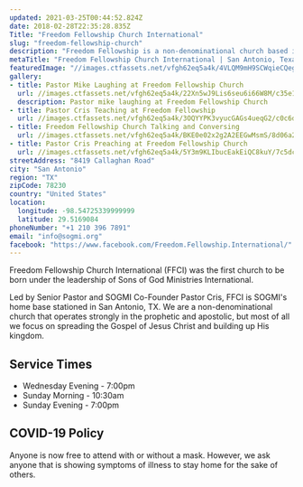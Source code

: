```yaml
---
updated: 2021-03-25T00:44:52.824Z
date: 2018-02-28T22:35:28.835Z
Title: "Freedom Fellowship Church International"
slug: "freedom-fellowship-church"
description: "Freedom Fellowship is a non-denominational church based in San Antonio, Texas that operates strongly in the prophetic and apostolic. We focus first and foremost on spreading the Gospel of Jesus Christ and building up His kingdom."
metaTitle: "Freedom Fellowship Church International | San Antonio, Texas"
featuredImage: "//images.ctfassets.net/vfgh62eq5a4k/4VLQM9mH9SCWqieCQegGwO/e0033ce2e047c6583601b1a4c39790b9/pastor_cris_preaching.jpg"
gallery:
- title: Pastor Mike Laughing at Freedom Fellowship Church
  url: //images.ctfassets.net/vfgh62eq5a4k/22Xn5wJ9Lis6seu6i66W8M/c35e1635e0dc76a9e6415002a3e8e814/Pastor_Mike_Laughing_IMG_0148__1_.jpg
  description: Pastor mike laughing at Freedom Fellowship Church
- title: Pastor Cris Teaching at Freedom Fellowship
  url: //images.ctfassets.net/vfgh62eq5a4k/3OQYYPK3vyucGAGs4ueqG2/c0c6d48f8431aced5cfd70449186500e/IMG_3209_as_Smart_Object-1__1_.jpg
- title: Freedom Fellowship Church Talking and Conversing
  url: //images.ctfassets.net/vfgh62eq5a4k/BKE0e02x2g2A2EEGwMsmS/8d06a2aa3be18e4d03374561dcb2b275/IMG_4067_as_Smart_Object-1__1_.jpg
- title: Pastor Cris Preaching at Freedom Fellowship Church
  url: //images.ctfassets.net/vfgh62eq5a4k/5Y3m9KLIbucEakEiQC8kuY/7c5dc929a30adeaa04b9546980b5c640/IMG_9401_edit__1_.jpg
streetAddress: "8419 Callaghan Road"
city: "San Antonio"
region: "TX"
zipCode: 78230
country: "United States"
location:
  longitude: -98.54725339999999
  latitude: 29.5169084
phoneNumber: "+1 210 396 7891"
email: "info@sogmi.org"
facebook: "https://www.facebook.com/Freedom.Fellowship.International/"
---
```

Freedom Fellowship Church International (FFCI) was the first church to be born under the leadership of Sons of God Ministries International.

Led by Senior Pastor and SOGMI Co-Founder Pastor Cris, FFCI is SOGMI's home base stationed in San Antonio, TX. We are a non-denominational church that operates strongly in the prophetic and apostolic, but most of all we focus on spreading the Gospel of Jesus Christ and building up His kingdom.

## Service Times
- Wednesday Evening - 7:00pm
- Sunday Morning - 10:30am
- Sunday Evening - 7:00pm

## COVID-19 Policy
Anyone is now free to attend with or without a mask. However, we ask anyone that is showing symptoms of illness to stay home for the sake of others.
